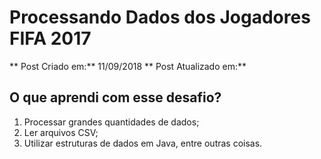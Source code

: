 # Processando Dados dos Jogadores FIFA 2017

** Post Criado em:** 11/09/2018
** Post Atualizado em:** 

## O que aprendi com esse desafio?

1. Processar grandes quantidades de dados;
2. Ler arquivos CSV;
3. Utilizar estruturas de dados em Java, entre outras coisas.